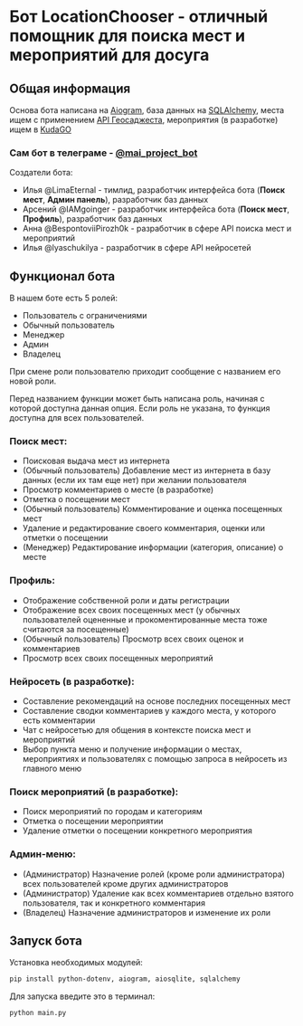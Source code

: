 # Бот LocationChooser - отличный помощник для поиска мест и мероприятий для досуга

## Общая информация
Основа бота написана на [Aiogram](https://aiogram.dev/), база данных на [SQLAlchemy](https://www.sqlalchemy.org/), места ищем с применением [API Геосаджеста](https://yandex.ru/maps-api/docs/suggest-api/index.html), мероприятия (в разработке) ищем в [KudaGO](https://docs.kudago.com/api/)

### Сам бот в телеграме - [@mai_project_bot](https://t.me/mai_project_bot)

Создатели бота:
- Илья @LimaEternal - тимлид, разработчик интерфейса бота (**Поиск мест**, **Админ панель**), разработчик баз данных
- Арсений @IAMgoinger -  разработчик интерфейса бота (**Поиск мест**, **Профиль**), разработчик баз данных
- Анна @BespontoviiPirozh0k  - разработчик в сфере API поиска мест и мероприятий
- Илья @lyaschukilya - разработчик в сфере API нейросетей


## Функционал бота
В нашем боте есть 5 ролей:
- Пользователь с ограничениями
- Обычный пользователь
- Менеджер
- Админ
- Владелец

При смене роли пользователю приходит сообщение с названием его новой роли.

Перед названием функции может быть написана роль, начиная с которой доступна данная опция. Если роль не указана, то функция доступна для всех пользователей.

### Поиск мест:
- Поисковая выдача мест из интернета
- (Обычный пользователь) Добавление мест из интернета в базу данных (если их там еще нет) при желании пользователя
- Просмотр комментариев о месте (в разработке)
- Отметка о посещении мест
- (Обычный пользователь) Комментирование и оценка посещенных мест
- Удаление и редактирование своего комментария, оценки или отметки о посещении
- (Менеджер) Редактирование информации (категория, описание) о месте

### Профиль:
- Отображение собственной роли и даты регистрации
- Отображение всех своих посещенных мест (у обычных пользователей оцененные и прокоментированные места тоже считаются за посещенные)
- (Обычный пользователь) Просмотр всех своих оценок и комментариев
- Просмотр всех своих посещенных мероприятий

### Нейросеть (в разработке):
- Составление рекомендаций на основе последних посещенных мест
- Составление сводки комментариев у каждого места, у которого есть комментарии
- Чат с нейросетью для общения в контексте поиска мест и мероприятий
- Выбор пункта меню и получение информации о местах, мероприятиях и пользователях с помощью запроса в нейросеть из главного меню

### Поиск мероприятий (в разработке):
- Поиск мероприятий по городам и категориям
- Отметка о посещении мероприятии
- Удаление отметки о посещении конкретного мероприятия

### Админ-меню:
- (Администратор) Назначение ролей (кроме роли администратора) всех пользователей кроме других администраторов
- (Администратор) Удаление как всех комментариев отдельно взятого пользователя, так и конкретного комментария
- (Владелец) Назначение администраторов и изменение их роли 

## Запуск бота

Установка необходимых модулей:
```bash
pip install python-dotenv, aiogram, aiosqlite, sqlalchemy
```

Для запуска введите это в терминал: 
```bash
python main.py
```



